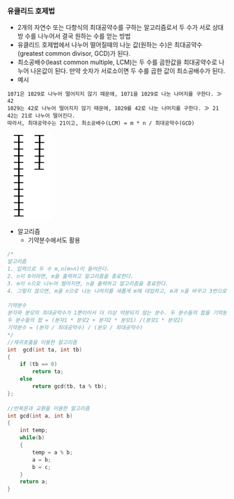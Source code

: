 ### 유클리드 호제법
* 2개의 자연수 또는 다항식의 최대공약수를 구하는 알고리즘로서 두 수가 서로 상대방 수를 나누어서 결국 원하는 수를 얻는 방법
* 유클리드 호제법에서 나누어 떨어질때의 나눈 값(원하는 수)은 최대공약수(greatest common divisor, GCD)가 된다.
* 최소공배수(least common multiple, LCM)는 두 수를 곱한값을 최대공약수로 나누어 나온값이 된다. 만약 숫자가 서로소이면 두 수를 곱한 값이 최소공배수가 된다.
* 예시
```
1071은 1029로 나누어 떨어지지 않기 때문에, 1071을 1029로 나눈 나머지를 구한다. ≫ 42
1029는 42로 나누어 떨어지지 않기 때문에, 1029를 42로 나눈 나머지를 구한다. ≫ 21
42는 21로 나누어 떨어진다.
따라서, 최대공약수는 21이고, 최소공배수(LCM) = m * n / 최대공약수(GCD)
```
<img src ="https://github.com/YouAndMeToo3323/TIL/blob/main/%EC%9E%90%EB%A3%8C%EA%B5%AC%EC%A1%B0/image/Euclidean_algorithm.gif?raw=true" height = "200px" width ="100px" title = "유클리드 호제법"><img/>

* 알고리즘
  * 기약분수에서도 활용
```cpp
/*
알고리즘
1. 입력으로 두 수 m,n(m>n)이 들어온다.
2. n이 0이라면, m을 출력하고 알고리즘을 종료한다.
3. m이 n으로 나누어 떨어지면, n을 출력하고 알고리즘을 종료한다.
4. 그렇지 않으면, m을 n으로 나눈 나머지를 새롭게 m에 대입하고, m과 n을 바꾸고 3번으로 돌아온다.

기약분수
분자와 분모의 최대공약수가 1뿐이어서 더 이상 약분되지 않는 분수. 두 분수들의 합을 기약분수로 바꿀 때, 최대공약수로 구한다.
두 분수들의 합 = (분자1 * 분모2 + 분자2 * 분모1) /(분모1 * 분모2)
기약분수 = (분자 / 최대공약수) / (분모 / 최대공약수)
*/
//재귀호출을 이용한 알고리즘
int  gcd(int ta, int tb)
{
	if (tb == 0)
		return ta;
	else
		return gcd(tb, ta % tb);
};

//반복문과 교환을 이용한 알고리즘
int gcd(int a, int b)
{
    int temp;
	while(b)
	{
		temp = a % b;
		a = b;
		b = c;
	}
    return a;
}
```
